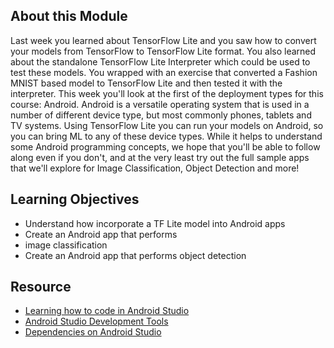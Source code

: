 ## About this Module
Last week you learned about TensorFlow Lite and you saw how to convert your models from TensorFlow to TensorFlow Lite format. You also learned about the standalone TensorFlow Lite Interpreter which could be used to test these models. You wrapped with an exercise that converted a Fashion MNIST based model to TensorFlow Lite and then tested it with the interpreter. This week you'll look at the first of the deployment types for this course: Android. Android is a versatile operating system that is used in a number of different device type, but most commonly phones, tablets and TV systems. Using TensorFlow Lite you can run your models on Android, so you can bring ML to any of these device types. While it helps to understand some Android programming concepts, we hope that you'll be able to follow along even if you don't, and at the very least try out the full sample apps that we'll explore for Image Classification, Object Detection and more!

## Learning Objectives
* Understand how incorporate a TF Lite model into Android apps
* Create an Android app that performs 
* image classification
* Create an Android app that performs object detection

## Resource
* [Learning how to code in Android Studio](developer.android.com/courses)
* [Android Studio Development Tools](developer.android.com/studio)
* [Dependencies on Android Studio](https://bintray.com/google/tensorflow/tensorflow-lite)
